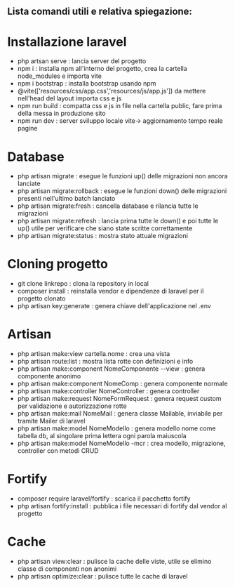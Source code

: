 ## Lista comandi utili e relativa spiegazione:
# Installazione laravel
- php artsan serve   : lancia server del progetto
- npm i        : installa npm all'interno del progetto, crea la cartella node_modules e importa vite
- npm i bootstrap    : installa bootstrap usando npm
- @vite(['resources/css/app.css','resources/js/app.js'])    da mettere nell'head del layout importa css e js
- npm run build           : compatta css e js in file nella cartella public, fare prima della messa in produzione sito
- npm run dev             : server sviluppo locale vite-> aggiornamento tempo reale pagine

# Database

- php artisan migrate     : esegue le funzioni up() delle migrazioni non ancora lanciate
- php artisan migrate:rollback     : esegue le funzioni down() delle migrazioni presenti nell'ultimo batch lanciato
- php artisan migrate:fresh      : cancella database e rilancia tutte le migrazioni
- php artisan migrate:refresh     : lancia prima tutte le down() e poi tutte le up() utile per verificare che siano state scritte correttamente
- php artisan migrate:status         : mostra stato attuale migrazioni

# Cloning progetto
- git clone linkrepo       : clona la repository in local
- composer install        : reinstalla vendor e dipendenze di laravel per il progetto clonato
- php artisan key:generate         : genera chiave dell'applicazione nel .env

# Artisan
- php artisan make:view    cartella.nome            : crea una vista
- php artisan route:list      : mostra lista rotte con definizioni e info
- php artisan make:component NomeComponente --view            : genera componente anonimo
- php artisan make:component NomeComp                         : genera componente normale
- php artisan make:controller NomeController                  : genera controller
- php artisan make:request NomeFormRequest                    : genera request custom per validazione e autorizzazione rotte
- php artisan make:mail NomeMail                              : genera classe Mailable, inviabile per tramite Mailer di laravel
- php artisan make:model NomeModello                           : genera modello nome come tabella db, al singolare prima lettera ogni parola maiuscola
- php artisan make:model NomeModello -mcr                      : crea modello, migrazione, controller con metodi CRUD

# Fortify
- composer require laravel/fortify                            : scarica il pacchetto fortify
- php artisan fortify:install                                 : pubblica i file necessari di fortify dal vendor al progetto

# Cache
- php artisan view:clear                     : pulisce la cache delle viste, utile se elimino classe di componenti non anonimi
- php artisan optimize:clear                  : pulisce tutte le cache di laravel
